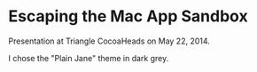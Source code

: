 # **Escaping the Mac App Sandbox**

Presentation at Triangle CocoaHeads on May 22, 2014.

I chose the "Plain Jane" theme in dark grey.
